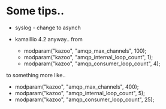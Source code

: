 # Some tips..

* syslog - change to asynch


* kamaillio 4.2 anyway..
from
  * modparam("kazoo", "amqp_max_channels", 100);
  * modparam("kazoo", "amqp_internal_loop_count", 1);
  * modparam("kazoo", "amqp_consumer_loop_count", 4);

to something more like..
  * modparam("kazoo", "amqp_max_channels", 400);
  * modparam("kazoo", "amqp_internal_loop_count", 5);
  * modparam("kazoo", "amqp_consumer_loop_count", 25);
